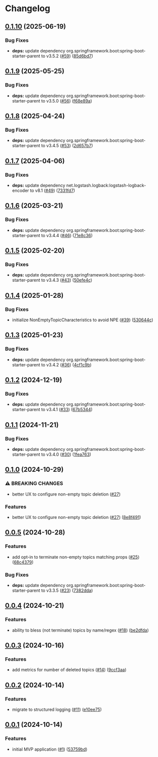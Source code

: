 # Changelog

## [0.1.10](https://github.com/statnett/k3a-topic-terminator/compare/v0.1.9...v0.1.10) (2025-06-19)


### Bug Fixes

* **deps:** update dependency org.springframework.boot:spring-boot-starter-parent to v3.5.2 ([#59](https://github.com/statnett/k3a-topic-terminator/issues/59)) ([85d6bd7](https://github.com/statnett/k3a-topic-terminator/commit/85d6bd76f151e68ef9bff26c7f898d4844eb4ef2))

## [0.1.9](https://github.com/statnett/k3a-topic-terminator/compare/v0.1.8...v0.1.9) (2025-05-25)


### Bug Fixes

* **deps:** update dependency org.springframework.boot:spring-boot-starter-parent to v3.5.0 ([#56](https://github.com/statnett/k3a-topic-terminator/issues/56)) ([f68e89a](https://github.com/statnett/k3a-topic-terminator/commit/f68e89a9647fff09122faa2e41c35f6f15bdcc0f))

## [0.1.8](https://github.com/statnett/k3a-topic-terminator/compare/v0.1.7...v0.1.8) (2025-04-24)


### Bug Fixes

* **deps:** update dependency org.springframework.boot:spring-boot-starter-parent to v3.4.5 ([#53](https://github.com/statnett/k3a-topic-terminator/issues/53)) ([2d657b7](https://github.com/statnett/k3a-topic-terminator/commit/2d657b7bfeb2d5bc90d16041fcdf771cd7406eee))

## [0.1.7](https://github.com/statnett/k3a-topic-terminator/compare/v0.1.6...v0.1.7) (2025-04-06)


### Bug Fixes

* **deps:** update dependency net.logstash.logback:logstash-logback-encoder to v8.1 ([#49](https://github.com/statnett/k3a-topic-terminator/issues/49)) ([7331fd7](https://github.com/statnett/k3a-topic-terminator/commit/7331fd790c575ce954920577d929da1a0a4b4a66))

## [0.1.6](https://github.com/statnett/k3a-topic-terminator/compare/v0.1.5...v0.1.6) (2025-03-21)


### Bug Fixes

* **deps:** update dependency org.springframework.boot:spring-boot-starter-parent to v3.4.4 ([#46](https://github.com/statnett/k3a-topic-terminator/issues/46)) ([71e8c36](https://github.com/statnett/k3a-topic-terminator/commit/71e8c363811603c724efb2c030a72b57d017c431))

## [0.1.5](https://github.com/statnett/k3a-topic-terminator/compare/v0.1.4...v0.1.5) (2025-02-20)


### Bug Fixes

* **deps:** update dependency org.springframework.boot:spring-boot-starter-parent to v3.4.3 ([#43](https://github.com/statnett/k3a-topic-terminator/issues/43)) ([50efe4c](https://github.com/statnett/k3a-topic-terminator/commit/50efe4c2642c99d799247b4640e2fb1589d5f939))

## [0.1.4](https://github.com/statnett/k3a-topic-terminator/compare/v0.1.3...v0.1.4) (2025-01-28)


### Bug Fixes

* initialize NonEmptyTopicCharacteristics to avoid NPE ([#39](https://github.com/statnett/k3a-topic-terminator/issues/39)) ([530644c](https://github.com/statnett/k3a-topic-terminator/commit/530644c5c011e33d95a74cafbee2ea1848fbee86))

## [0.1.3](https://github.com/statnett/k3a-topic-terminator/compare/v0.1.2...v0.1.3) (2025-01-23)


### Bug Fixes

* **deps:** update dependency org.springframework.boot:spring-boot-starter-parent to v3.4.2 ([#36](https://github.com/statnett/k3a-topic-terminator/issues/36)) ([4cf1c9b](https://github.com/statnett/k3a-topic-terminator/commit/4cf1c9b9d2a46af612458f6e11d3528640e79b83))

## [0.1.2](https://github.com/statnett/k3a-topic-terminator/compare/v0.1.1...v0.1.2) (2024-12-19)


### Bug Fixes

* **deps:** update dependency org.springframework.boot:spring-boot-starter-parent to v3.4.1 ([#33](https://github.com/statnett/k3a-topic-terminator/issues/33)) ([67b5344](https://github.com/statnett/k3a-topic-terminator/commit/67b53442b17dd079973878568ae3bcea099fb93f))

## [0.1.1](https://github.com/statnett/k3a-topic-terminator/compare/v0.1.0...v0.1.1) (2024-11-21)


### Bug Fixes

* **deps:** update dependency org.springframework.boot:spring-boot-starter-parent to v3.4.0 ([#30](https://github.com/statnett/k3a-topic-terminator/issues/30)) ([1fea763](https://github.com/statnett/k3a-topic-terminator/commit/1fea763f11dcf818181aced55d4ac4a50b7cb31c))

## [0.1.0](https://github.com/statnett/k3a-topic-terminator/compare/v0.0.5...v0.1.0) (2024-10-29)


### ⚠ BREAKING CHANGES

* better UX to configure non-empty topic deletion ([#27](https://github.com/statnett/k3a-topic-terminator/issues/27))

### Features

* better UX to configure non-empty topic deletion ([#27](https://github.com/statnett/k3a-topic-terminator/issues/27)) ([8e8f491](https://github.com/statnett/k3a-topic-terminator/commit/8e8f491f3acff5b671f94eb4b6cc74a73ef3c47a))

## [0.0.5](https://github.com/statnett/k3a-topic-terminator/compare/v0.0.4...v0.0.5) (2024-10-28)


### Features

* add opt-in to terminate non-empty topics matching props ([#25](https://github.com/statnett/k3a-topic-terminator/issues/25)) ([68c4379](https://github.com/statnett/k3a-topic-terminator/commit/68c4379d7f9d691b807b6b0f9a50dd345d491ea7))


### Bug Fixes

* **deps:** update dependency org.springframework.boot:spring-boot-starter-parent to v3.3.5 ([#23](https://github.com/statnett/k3a-topic-terminator/issues/23)) ([7382dda](https://github.com/statnett/k3a-topic-terminator/commit/7382dda5956d614f53e5b269ae6d0d19ac06d9b9))

## [0.0.4](https://github.com/statnett/k3a-topic-terminator/compare/v0.0.3...v0.0.4) (2024-10-21)


### Features

* ability to bless (not terminate) topics by name/regex ([#18](https://github.com/statnett/k3a-topic-terminator/issues/18)) ([be2dfda](https://github.com/statnett/k3a-topic-terminator/commit/be2dfda919cb11fb2eda98f1a23928a7002075c6))

## [0.0.3](https://github.com/statnett/k3a-topic-terminator/compare/v0.0.2...v0.0.3) (2024-10-16)


### Features

* add metrics for number of deleted topics ([#14](https://github.com/statnett/k3a-topic-terminator/issues/14)) ([9ccf3aa](https://github.com/statnett/k3a-topic-terminator/commit/9ccf3aac0860af384d13c66f8b85b13bf391bf04))

## [0.0.2](https://github.com/statnett/k3a-topic-terminator/compare/v0.0.1...v0.0.2) (2024-10-14)


### Features

* migrate to structured logging ([#11](https://github.com/statnett/k3a-topic-terminator/issues/11)) ([e10ee75](https://github.com/statnett/k3a-topic-terminator/commit/e10ee7528a424d5e7d4221d8dac9cbf9351021a8))

## [0.0.1](https://github.com/statnett/k3a-topic-terminator/compare/v0.0.0...v0.0.1) (2024-10-14)


### Features

* initial MVP application ([#1](https://github.com/statnett/k3a-topic-terminator/issues/1)) ([53759bd](https://github.com/statnett/k3a-topic-terminator/commit/53759bd51d8770395d4b224dc4cea7d52d559cb4))
